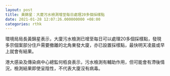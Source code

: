 ```yaml
---
layout: post
title: 黃錦星︰大廈污水檢測增至每日處理20多個採樣點
date: 2021-01-28 12:07:26.000000000 +08:00
categories: rthk
---
```


環境局局長黃錦星表示，大廈污水檢測已增至每日可以處理20多個採樣點，發現多宗個案部分住戶需要撤離的北角東發大廈，亦已設置採樣點，最快明天凌晨或早上就會有結果。

港大感染及傳染病中心總監何栢良表示，污水檢測有輔助作用，但可能會有滯後情況，檢測結果即使呈陰性，不代表大廈沒有病毒。
